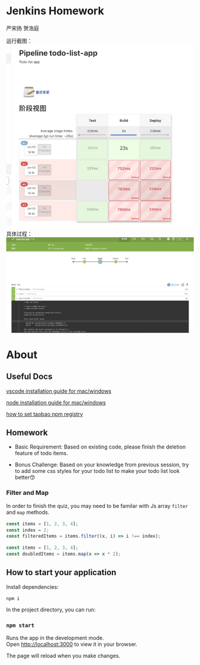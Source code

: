 # Jenkins Homework

严宋扬 贺浩庭

运行截图：
![screenshot](./screenshot.png)
具体过程：
![BlueOcean](./BO.png)

# About


## Useful Docs
[vscode installation guide for mac/windows](https://www.runoob.com/w3cnote/vscode-tutorial.html	)


[node installation guide for mac/windows](https://www.runoob.com/nodejs/nodejs-install-setup.html)


[how to set taobao npm registry](https://juejin.cn/post/6856593559592796167)
## Homework
- Basic Requirement: Based on existing code, please finish the deletion feature of todo items.

- Bonus Challenge: Based on your knowledge from previous session, try to add some css styles for your todo list to make your todo list look better😙
### Filter and Map

In order to finish the quiz, you may need to be familar with Js array `filter` and `map` methods.

```js
const items = [1, 2, 3, 4];
const index = 2;
const filteredItems = items.filter((x, i) => i !== index);
```

```js
const items = [1, 2, 3, 4];
const doubledItems = items.map(x => x * 2); 
```
## How to start your application

Install dependencies:

```
npm i
```

In the project directory, you can run:

### `npm start`

Runs the app in the development mode.\
Open [http://localhost:3000](http://localhost:3000) to view it in your browser.

The page will reload when you make changes.
